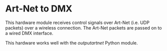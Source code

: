 # Art-Net to DMX

This hardware module receives control signals over Art-Net (i.e. UDP packets) over a wireless connection. The Art-Net packets are passed on to a wired DMX interface.

This hardware works well with the *outputartnet* Python module.

